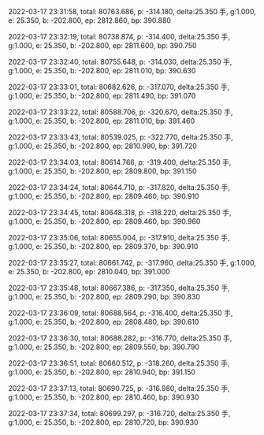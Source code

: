 2022-03-17 23:31:58, total: 80763.686, p: -314.180, delta:25.350 手, g:1.000, e: 25.350, b: -202.800, ep: 2812.860, bp: 390.880

2022-03-17 23:32:19, total: 80738.874, p: -314.400, delta:25.350 手, g:1.000, e: 25.350, b: -202.800, ep: 2811.600, bp: 390.750

2022-03-17 23:32:40, total: 80755.648, p: -314.030, delta:25.350 手, g:1.000, e: 25.350, b: -202.800, ep: 2811.010, bp: 390.630

2022-03-17 23:33:01, total: 80682.626, p: -317.070, delta:25.350 手, g:1.000, e: 25.350, b: -202.800, ep: 2811.490, bp: 391.070

2022-03-17 23:33:22, total: 80588.706, p: -320.670, delta:25.350 手, g:1.000, e: 25.350, b: -202.800, ep: 2811.010, bp: 391.460

2022-03-17 23:33:43, total: 80539.025, p: -322.770, delta:25.350 手, g:1.000, e: 25.350, b: -202.800, ep: 2810.990, bp: 391.720

2022-03-17 23:34:03, total: 80614.766, p: -319.400, delta:25.350 手, g:1.000, e: 25.350, b: -202.800, ep: 2809.800, bp: 391.150

2022-03-17 23:34:24, total: 80644.710, p: -317.820, delta:25.350 手, g:1.000, e: 25.350, b: -202.800, ep: 2809.460, bp: 390.910

2022-03-17 23:34:45, total: 80648.318, p: -318.220, delta:25.350 手, g:1.000, e: 25.350, b: -202.800, ep: 2809.460, bp: 390.960

2022-03-17 23:35:06, total: 80655.004, p: -317.910, delta:25.350 手, g:1.000, e: 25.350, b: -202.800, ep: 2809.370, bp: 390.910

2022-03-17 23:35:27, total: 80661.742, p: -317.960, delta:25.350 手, g:1.000, e: 25.350, b: -202.800, ep: 2810.040, bp: 391.000

2022-03-17 23:35:48, total: 80667.386, p: -317.350, delta:25.350 手, g:1.000, e: 25.350, b: -202.800, ep: 2809.290, bp: 390.830

2022-03-17 23:36:09, total: 80688.564, p: -316.400, delta:25.350 手, g:1.000, e: 25.350, b: -202.800, ep: 2808.480, bp: 390.610

2022-03-17 23:36:30, total: 80688.282, p: -316.770, delta:25.350 手, g:1.000, e: 25.350, b: -202.800, ep: 2809.550, bp: 390.790

2022-03-17 23:36:51, total: 80660.512, p: -318.260, delta:25.350 手, g:1.000, e: 25.350, b: -202.800, ep: 2810.940, bp: 391.150

2022-03-17 23:37:13, total: 80690.725, p: -316.980, delta:25.350 手, g:1.000, e: 25.350, b: -202.800, ep: 2810.460, bp: 390.930

2022-03-17 23:37:34, total: 80699.297, p: -316.720, delta:25.350 手, g:1.000, e: 25.350, b: -202.800, ep: 2810.720, bp: 390.930